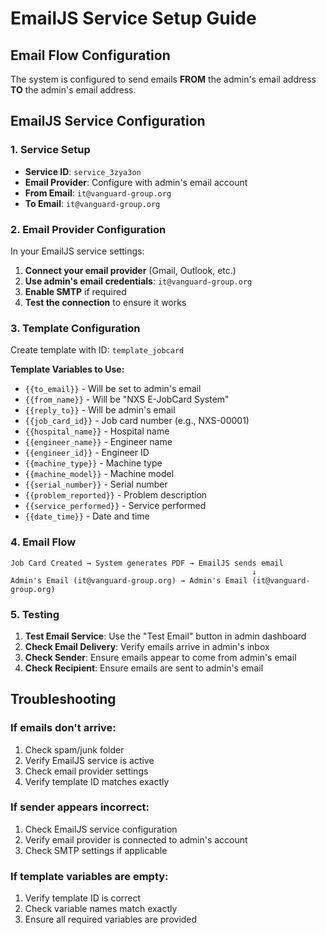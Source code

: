# EmailJS Service Setup Guide

## Email Flow Configuration
The system is configured to send emails **FROM** the admin's email address **TO** the admin's email address.

## EmailJS Service Configuration

### 1. Service Setup
- **Service ID**: `service_3zya3on`
- **Email Provider**: Configure with admin's email account
- **From Email**: `it@vanguard-group.org`
- **To Email**: `it@vanguard-group.org`

### 2. Email Provider Configuration
In your EmailJS service settings:

1. **Connect your email provider** (Gmail, Outlook, etc.)
2. **Use admin's email credentials**: `it@vanguard-group.org`
3. **Enable SMTP** if required
4. **Test the connection** to ensure it works

### 3. Template Configuration
Create template with ID: `template_jobcard`

**Template Variables to Use:**
- `{{to_email}}` - Will be set to admin's email
- `{{from_name}}` - Will be "NXS E-JobCard System"
- `{{reply_to}}` - Will be admin's email
- `{{job_card_id}}` - Job card number (e.g., NXS-00001)
- `{{hospital_name}}` - Hospital name
- `{{engineer_name}}` - Engineer name
- `{{engineer_id}}` - Engineer ID
- `{{machine_type}}` - Machine type
- `{{machine_model}}` - Machine model
- `{{serial_number}}` - Serial number
- `{{problem_reported}}` - Problem description
- `{{service_performed}}` - Service performed
- `{{date_time}}` - Date and time

### 4. Email Flow
```
Job Card Created → System generates PDF → EmailJS sends email
                                                      ↓
Admin's Email (it@vanguard-group.org) → Admin's Email (it@vanguard-group.org)
```

### 5. Testing
1. **Test Email Service**: Use the "Test Email" button in admin dashboard
2. **Check Email Delivery**: Verify emails arrive in admin's inbox
3. **Check Sender**: Ensure emails appear to come from admin's email
4. **Check Recipient**: Ensure emails are sent to admin's email

## Troubleshooting

### If emails don't arrive:
1. Check spam/junk folder
2. Verify EmailJS service is active
3. Check email provider settings
4. Verify template ID matches exactly

### If sender appears incorrect:
1. Check EmailJS service configuration
2. Verify email provider is connected to admin's account
3. Check SMTP settings if applicable

### If template variables are empty:
1. Verify template ID is correct
2. Check variable names match exactly
3. Ensure all required variables are provided
